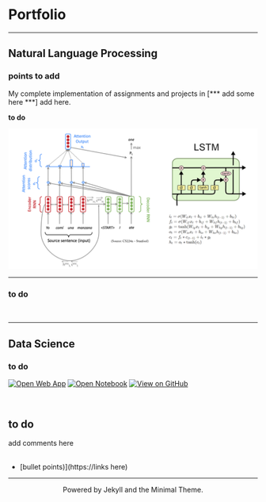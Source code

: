 # Portfolio
---
## Natural Language Processing

### points to add

My complete implementation of assignments and projects in [*** add some here ***] add here.



**to do** 

<center><img src="images/nlp.png"/></center>

---
### to do


<br>

---
## Data Science

### to do

[![Open Web App](https://img.shields.io/badge/Heroku-Open_Web_App-blue?logo=Heroku)](http://credit-risk.herokuapp.com/)
[![Open Notebook](https://img.shields.io/badge/Jupyter-Open_Notebook-blue?logo=Jupyter)](https://github.com/chriskhanhtran/credit-risk-prediction/blob/master/documents/Notebook.ipynb)
[![View on GitHub](https://img.shields.io/badge/GitHub-View_on_GitHub-blue?logo=GitHub)](https://github.com/chriskhanhtran/credit-risk-prediction)

<br>

 

## to do


<div style="text-align: justify">add comments here</div>
<br>

- [bullet points)](https://links here)

---
<center>Powered by Jekyll and the Minimal Theme.</center>
